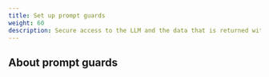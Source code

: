 ```yaml
---
title: Set up prompt guards
weight: 60
description: Secure access to the LLM and the data that is returned with Web Application Filter and Data Loss Prevention policies. 
---
```


## About prompt guards
